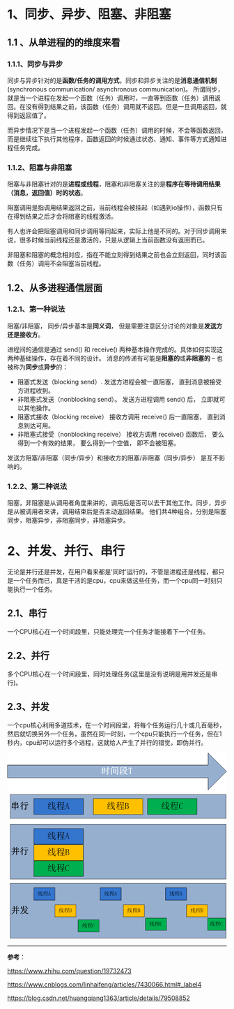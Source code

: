 # 1、同步、异步、阻塞、非阻塞

 

## 1.1 、从单进程的的维度来看

 

### 1.1.1、同步与异步

同步与异步针对的是**函数/任务的调用方式**，同步和异步关注的是**消息通信机制** (synchronous communication/ asynchronous communication)。
所谓同步，就是当一个进程在发起一个函数（任务）调用时，一直等到函数（任务）调用返回。在没有得到结果之前，该函数（任务）调用就不返回。但是一旦调用返回，就得到返回值了。

而异步情况下是当一个进程发起一个函数（任务）调用的时候，不会等函数返回，而是继续往下执行其他程序，函数返回的时候通过状态、通知、事件等方式通知进程任务完成。

 

### 1.1.2、阻塞与非阻塞

阻塞与非阻塞针对的是**进程或线程**，阻塞和非阻塞关注的是**程序在等待调用结果（消息，返回值）时的状态**。

阻塞调用是指调用结果返回之前，当前线程会被挂起（如遇到io操作），函数只有在得到结果之后才会将阻塞的线程激活。

有人也许会把阻塞调用和同步调用等同起来，实际上他是不同的。对于同步调用来说，很多时候当前线程还是激活的，只是从逻辑上当前函数没有返回而已。

非阻塞和阻塞的概念相对应，指在不能立刻得到结果之前也会立刻返回，同时该函数（任务）调用不会阻塞当前线程。

 

## 1.2、从多进程通信层面

 

### 1.2.1、第一种说法

阻塞/非阻塞， 同步/异步基本是**同义词**， 但是需要注意区分讨论的对象是**发送方还是接收方**。

进程间的通信是通过 send() 和 receive() 两种基本操作完成的。具体如何实现这两种基础操作，存在着不同的设计。 消息的传递有可能是**阻塞的**或**非阻塞的** – 也被称为**同步**或**异步**的：

- 阻塞式发送（blocking send）. 发送方进程会被一直阻塞， 直到消息被接受方进程收到。
- 非阻塞式发送（nonblocking send）。 发送方进程调用 send() 后， 立即就可以其他操作。
- 阻塞式接收（blocking receive） 接收方调用 receive() 后一直阻塞， 直到消息到达可用。
- 非阻塞式接受（nonblocking receive） 接收方调用 receive() 函数后， 要么得到一个有效的结果， 要么得到一个空值， 即不会被阻塞。

发送方阻塞/非阻塞（同步/异步）和接收方的阻塞/非阻塞（同步/异步） 是互不影响的。

 

### 1.2.2、第二种说法

阻塞，非阻塞是从调用者角度来讲的，调用后是否可以去干其他工作。同步，异步是从被调用者来讲，调用结束后是否主动返回结果。 他们共4种组合，分别是阻塞同步，阻塞异步，非阻塞同步，非阻塞异步。

 

# 2、并发、并行、串行

 无论是并行还是并发，在用户看来都是'同时'运行的，不管是进程还是线程，都只是一个任务而已，真是干活的是cpu，cpu来做这些任务，而一个cpu同一时刻只能执行一个任务。

## 2.1、串行

一个CPU核心在一个时间段里，只能处理完一个任务才能接着下一个任务。

## 2.2、并行

多个CPU核心在一个时间段里，同时处理任务(这里是没有说明是用并发还是串行)。

## 2.3、并发

一个cpu核心利用多道技术，在一个时间段里，将每个任务运行几十或几百毫秒，然后就切换另外一个任务，虽然在同一时刻，一个cpu只能执行一个任务，但在1秒内，cpu却可以运行多个进程，这就给人产生了并行的错觉，即伪并行。

 ![](images/并发、并行、串行、同步、异步、阻塞、非阻塞.md-0.PNG)

 

 

 

------

 

**参考**：

https://www.zhihu.com/question/19732473

https://www.cnblogs.com/linhaifeng/articles/7430066.html#_label4

https://blog.csdn.net/huangqiang1363/article/details/79508852